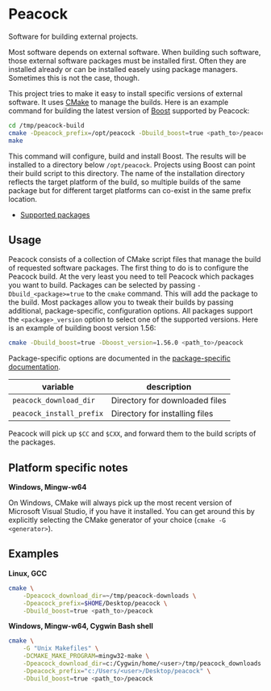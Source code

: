 Peacock
=======
Software for building external projects.

Most software depends on external software. When building such software, those external software packages must be installed first. Often they are installed already or can be installed easely using package managers. Sometimes this is not the case, though.

This project tries to make it easy to install specific versions of external software. It uses [CMake](http://www.cmake.org) to manage the builds. Here is an example command for building the latest version of [Boost](http://www.boost.org) supported by Peacock:

```bash
cd /tmp/peacock-build
cmake -Dpeacock_prefix=/opt/peacock -Dbuild_boost=true <path_to>/peacock
make
```

This command will configure, build and install Boost. The results will be installed to a directory below `/opt/peacock`. Projects using Boost can point their build script to this directory. The name of the installation directory reflects the target platform of the build, so multiple builds of the same package but for different target platforms can co-exist in the same prefix location.

- [Supported packages](cmake/package/README.md)


Usage
-----
Peacock consists of a collection of CMake script files that manage the build of requested software packages. The first thing to do is to configure the Peacock build. At the very least you need to tell Peacock which packages you want to build. Packages can be selected by passing `-Dbuild_<package>=true` to the `cmake` command. This will add the package to the build. Most packages allow you to tweak their builds by passing additional, package-specific, configuration options. All packages support the `<package>_version` option to select one of the supported versions. Here is an example of building boost version 1.56:

```bash
cmake -Dbuild_boost=true -Dboost_version=1.56.0 <path_to>/peacock
```

Package-specific options are documented in the [package-specific documentation](cmake/package/README.md).

| variable                  | description                                      |
| ------------------------- | ------------------------------------------------ |
| `peacock_download_dir`    | Directory for downloaded files                   |
| `peacock_install_prefix`  | Directory for installing files                   |

Peacock will pick up `$CC` and `$CXX`, and forward them to the build scripts of the packages.


Platform specific notes
-----------------------
**Windows, Mingw-w64**

On Windows, CMake will always pick up the most recent version of Microsoft Visual Studio, if you have it installed. You can get around this by explicitly selecting the CMake generator of your choice (`cmake -G <generator>`).


Examples
--------
**Linux, GCC**

```bash
cmake \
    -Dpeacock_download_dir=~/tmp/peacock-downloads \
    -Dpeacock_prefix=$HOME/Desktop/peacock \
    -Dbuild_boost=true <path_to>/peacock
```


**Windows, Mingw-w64, Cygwin Bash shell**

```bash
cmake \
    -G "Unix Makefiles" \
    -DCMAKE_MAKE_PROGRAM=mingw32-make \
    -Dpeacock_download_dir=c:/Cygwin/home/<user>/tmp/peacock_downloads \
    -Dpeacock_prefix="c:/Users/<user>/Desktop/peacock" \
    -Dbuild_boost=true <path_to>/peacock
```
